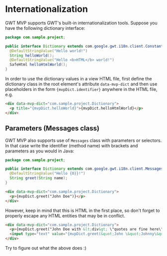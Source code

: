 # Internationalization
GWT MVP supports GWT's built-in internationalization tools. Suppose you have the following dictionary interface:
```java
package com.sample.project;

public interface Dictionary extends com.google.gwt.i18n.client.Constants {
  @DefaultStringValue("Hello world!")
  String helloWorld();
  @DefaultStringValue("Hello <b>HTML</b> world!")
  SafeHtml helloHtmlWorld();
}
```

In order to use the dictionary values in a view HTML file, first define the dictionary class in the root element's attribute `data-mvp-dict` and then use placeholders in the form `{mvpDict.identifier}` anywhere in the HTML file, e.g.
```html
<div data-mvp-dict="com.sample.project.Dictionary">
  <p title="{mvpDict.helloWorld}">{mvpDict.helloHtmlWorld}</p>
</div>
```

## Parameters (Messages class)
GWT MVP also supports use of `Messages` class with parameters or selectors. In that case write the identifier (method name) with brackets and parameters as you would in Java:
```java
package com.sample.project;

public interface Dictionary extends com.google.gwt.i18n.client.Messages {
  @DefaultStringValue("Hello {0}}!")
  String greet(String name);
}
```

```html
<div data-mvp-dict="com.sample.project.Dictionary">
  <p>{mvpDict.greet("John Doe")}</p>
</div>
```

However, keep in mind that this is HTML in the first place, so don't forget to properly escape any HTML entities that may be in conflict.

```html
<div data-mvp-dict="com.sample.project.Dictionary">
  <p>{mvpDict.greet("John Doe with &lt;div&gt; \"quotes are fine here\"")}</p>
  <input type="text" value="{mvpDict.greet(&quot;John \&quot;Johnny\&quot; Doe &amp; his gang&quot;)}"/>
</div>
```

Try to figure out what the above does :)
